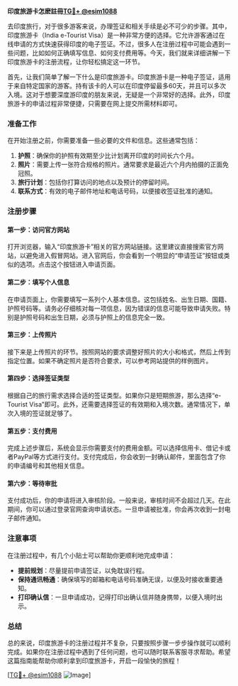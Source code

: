 **印度旅游卡怎麽註冊[TG💪+ @esim1088](https://t.me/s/esim1088)**

去印度旅行，对于很多游客来说，办理签证和相关手续是必不可少的步骤。其中，印度旅游卡（India e-Tourist Visa）是一种非常方便的选择。它允许游客通过在线申请的方式快速获得印度的电子签证。不过，很多人在注册过程中可能会遇到一些问题，比如如何正确填写信息、如何支付费用等。今天，我们就来详细讲解一下印度旅游卡的注册流程，让你轻松搞定这一环节。

首先，让我们简单了解一下什么是印度旅游卡。印度旅游卡是一种电子签证，适用于来自特定国家的游客。持有该卡的人可以在印度停留最多60天，并且可以多次入境。这对于想要深度游印度的朋友来说，无疑是一个非常好的选择。此外，印度旅游卡的申请过程非常便捷，只需要在网上提交所需材料即可。

### 准备工作

在开始注册之前，你需要准备一些必要的文件和信息。这些通常包括：

1. **护照**：确保你的护照有效期至少比计划离开印度的时间长六个月。
2. **照片**：需要上传一张符合规格的照片。通常要求是最近六个月内拍摄的正面免冠照。
3. **旅行计划**：包括你打算访问的地点以及预计的停留时间。
4. **联系方式**：有效的电子邮件地址和电话号码，以便接收签证批准的通知。

### 注册步骤

#### 第一步：访问官方网站

打开浏览器，输入“印度旅游卡”相关的官方网站链接。这里建议直接搜索官方网站，以避免进入假冒网站。进入官网后，你会看到一个明显的“申请签证”按钮或类似的选项。点击这个按钮进入申请页面。

#### 第二步：填写个人信息

在申请页面上，你需要填写一系列个人基本信息。这包括姓名、出生日期、国籍、护照号码等。请务必仔细核对每一项信息，因为错误的信息可能导致申请失败。特别是护照号码和出生日期，必须与护照上的信息完全一致。

#### 第三步：上传照片

接下来是上传照片的环节。按照网站的要求调整好照片的大小和格式，然后上传到指定位置。如果不确定照片是否符合要求，可以参考网站提供的样例图片。

#### 第四步：选择签证类型

根据自己的旅行需求选择合适的签证类型。如果你只是短期旅游，那么选择“e-Tourist Visa”即可。此外，还需要选择签证的有效期和入境次数。通常情况下，单次入境的签证就足够了。

#### 第五步：支付费用

完成上述步骤后，系统会显示你需要支付的费用金额。可以选择信用卡、借记卡或者PayPal等方式进行支付。支付完成后，你会收到一封确认邮件，里面包含了你的申请编号和其他相关信息。

#### 第六步：等待审批

支付成功后，你的申请将进入审核阶段。一般来说，审核时间不会超过几天。在此期间，你可以通过登录官网查询申请状态。一旦申请被批准，你会再次收到一封电子邮件通知。

### 注意事项

在注册过程中，有几个小贴士可以帮助你更顺利地完成申请：

- **提前规划**：尽量提前申请签证，以免耽误行程。
- **保持通讯畅通**：确保填写的邮箱和电话号码准确无误，以便及时接收重要通知。
- **打印确认信**：一旦申请成功，记得打印出确认信并随身携带，以便入境时出示。

### 总结

总的来说，印度旅游卡的注册过程并不复杂，只要按照步骤一步步操作就可以顺利完成。如果你在注册过程中遇到了任何问题，也可以随时联系客服寻求帮助。希望这篇指南能帮助你顺利拿到印度旅游卡，开启一段愉快的旅程！

[[TG💪+ @esim1088](https://t.me/s/esim1088) ![Image](https://i.postimg.cc/4NQfJmqS/Snipaste-2025-05-13-00-14-12.png)]